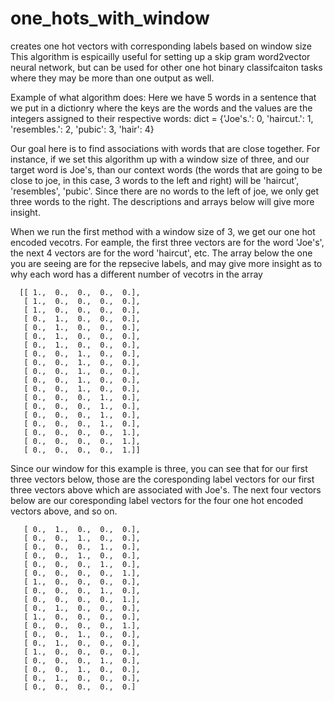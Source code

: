 # one_hots_with_window
creates one hot vectors with corresponding labels based on window size
This algorithm is espicailly useful for setting up a skip gram word2vector neural network, but can be used for other one hot binary classifcaiton tasks where they may be more than one output as well. 

Example of what algorithm does:
Here we have 5 words in a sentence that we put in a dictionry where the keys are the words and the values are the integers assigned to their respective words:
dict = {'Joe's.': 0, 'haircut.': 1, 'resembles.': 2, 'pubic': 3, 'hair': 4}

Our goal here is to find associations with words that are close together. For instance, if we set this algorithm up with a window size of three, and our target word is Joe's, than our context words (the words that are going to be close to joe, in this case, 3 words to the left and right) will be 'haircut', 'resembles', 'pubic'. Since there are no words to the left of joe, we only get three words to the right. The descriptions and arrays below will give more insight. 

When we run the first method with a window size of 3, we get our one hot encoded vecotrs. For eample, the first three vectors are for the word 'Joe's', the next 4 vectors are for the word 'haircut', etc. The array below the one you are seeing are for the repsecive labels, and may give more insight as to why each word has a different number of vecotrs in the array

      [[ 1.,  0.,  0.,  0.,  0.],
       [ 1.,  0.,  0.,  0.,  0.],
       [ 1.,  0.,  0.,  0.,  0.],
       [ 0.,  1.,  0.,  0.,  0.],
       [ 0.,  1.,  0.,  0.,  0.],
       [ 0.,  1.,  0.,  0.,  0.],
       [ 0.,  1.,  0.,  0.,  0.],
       [ 0.,  0.,  1.,  0.,  0.],
       [ 0.,  0.,  1.,  0.,  0.],
       [ 0.,  0.,  1.,  0.,  0.],
       [ 0.,  0.,  1.,  0.,  0.],
       [ 0.,  0.,  1.,  0.,  0.],
       [ 0.,  0.,  0.,  1.,  0.],
       [ 0.,  0.,  0.,  1.,  0.],
       [ 0.,  0.,  0.,  1.,  0.],
       [ 0.,  0.,  0.,  1.,  0.],
       [ 0.,  0.,  0.,  0.,  1.],
       [ 0.,  0.,  0.,  0.,  1.],
       [ 0.,  0.,  0.,  0.,  1.]]
       
Since our window for this example is three, you can see that for our first three vectors below, those are the coresponding label vectors for our first three vectors above which are associated with Joe's.  The next four vectors below are our coresponding label vectors for the four one hot encoded vectors above, and so on.  
       
       [ 0.,  1.,  0.,  0.,  0.],
       [ 0.,  0.,  1.,  0.,  0.],
       [ 0.,  0.,  0.,  1.,  0.],
       [ 0.,  0.,  1.,  0.,  0.],
       [ 0.,  0.,  0.,  1.,  0.],
       [ 0.,  0.,  0.,  0.,  1.],
       [ 1.,  0.,  0.,  0.,  0.],
       [ 0.,  0.,  0.,  1.,  0.],
       [ 0.,  0.,  0.,  0.,  1.],
       [ 0.,  1.,  0.,  0.,  0.],
       [ 1.,  0.,  0.,  0.,  0.],
       [ 0.,  0.,  0.,  0.,  1.],
       [ 0.,  0.,  1.,  0.,  0.],
       [ 0.,  1.,  0.,  0.,  0.],
       [ 1.,  0.,  0.,  0.,  0.],
       [ 0.,  0.,  0.,  1.,  0.],
       [ 0.,  0.,  1.,  0.,  0.],
       [ 0.,  1.,  0.,  0.,  0.],
       [ 0.,  0.,  0.,  0.,  0.]
